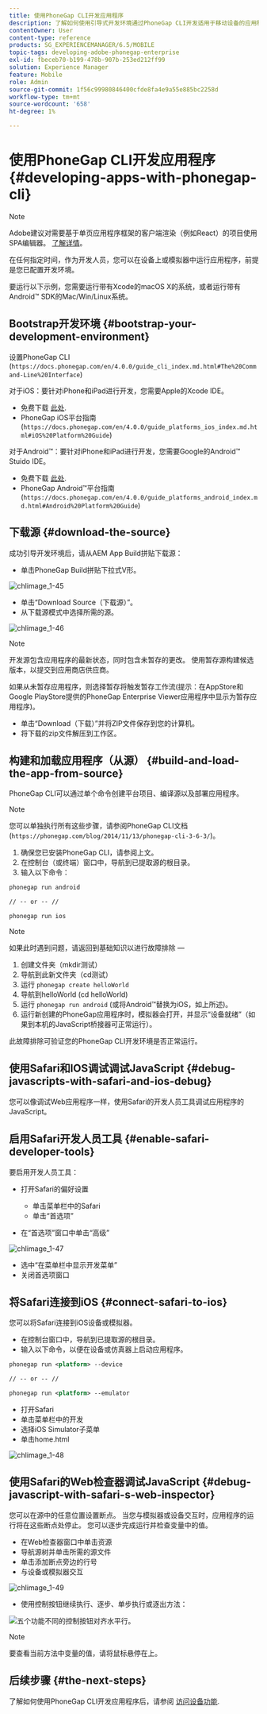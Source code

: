 ```yaml
---
title: 使用PhoneGap CLI开发应用程序
description: 了解如何使用引导式开发环境通过PhoneGap CLI开发适用于移动设备的应用程序。
contentOwner: User
content-type: reference
products: SG_EXPERIENCEMANAGER/6.5/MOBILE
topic-tags: developing-adobe-phonegap-enterprise
exl-id: fbeceb70-b199-478b-907b-253ed212ff99
solution: Experience Manager
feature: Mobile
role: Admin
source-git-commit: 1f56c99980846400cfde8fa4e9a55e885bc2258d
workflow-type: tm+mt
source-wordcount: '658'
ht-degree: 1%

---
```


# 使用PhoneGap CLI开发应用程序{#developing-apps-with-phonegap-cli}

>[!NOTE]
>
>Adobe建议对需要基于单页应用程序框架的客户端渲染（例如React）的项目使用SPA编辑器。 [了解详情](/help/sites-developing/spa-overview.md)。

在任何指定时间，作为开发人员，您可以在设备上或模拟器中运行应用程序，前提是您已配置开发环境。

要运行以下示例，您需要运行带有Xcode的macOS X的系统，或者运行带有Android™ SDK的Mac/Win/Linux系统。

## Bootstrap开发环境 {#bootstrap-your-development-environment}

设置PhoneGap CLI (`https://docs.phonegap.com/en/4.0.0/guide_cli_index.md.html#The%20Command-Line%20Interface`)

对于iOS：要针对iPhone和iPad进行开发，您需要Apple的Xcode IDE。

* 免费下载 [此处](https://idmsa.apple.com/IDMSWebAuth/signin?appIdKey=891bd3417a7776362562d2197f89480a8547b108fd934911bcbea0110d07f757&amp;path=%2Fdownload%2F&amp;rv=1).
* PhoneGap iOS平台指南(`https://docs.phonegap.com/en/4.0.0/guide_platforms_ios_index.md.html#iOS%20Platform%20Guide`)

对于Android™：要针对iPhone和iPad进行开发，您需要Google的Android™ Stuido IDE。

* 免费下载 [此处](https://developer.android.com/studio).
* PhoneGap Android™平台指南(`https://docs.phonegap.com/en/4.0.0/guide_platforms_android_index.md.html#Android%20Platform%20Guide`)

## 下载源 {#download-the-source}

成功引导开发环境后，请从AEM App Build拼贴下载源：

* 单击PhoneGap Build拼贴下拉式V形。

![chlimage_1-45](assets/chlimage_1-45.png)

* 单击“Download Source（下载源）”。
* 从下载源模式中选择所需的源。

![chlimage_1-46](assets/chlimage_1-46.png)

>[!NOTE]
>
>开发源包含应用程序的最新状态，同时包含未暂存的更改。 使用暂存源构建候选版本，以提交到应用商店供应商。
>
>如果从未暂存应用程序，则选择暂存将触发暂存工作流(提示：在AppStore和Google PlayStore提供的PhoneGap Enterprise Viewer应用程序中显示为暂存应用程序)。

* 单击“Download（下载）”并将ZIP文件保存到您的计算机。
* 将下载的zip文件解压到工作区。

## 构建和加载应用程序（从源） {#build-and-load-the-app-from-source}

PhoneGap CLI可以通过单个命令创建平台项目、编译源以及部署应用程序。

>[!NOTE]
>
>您可以单独执行所有这些步骤，请参阅PhoneGap CLI文档(`https://phonegap.com/blog/2014/11/13/phonegap-cli-3-6-3/`)。

1. 确保您已安装PhoneGap CLI，请参阅上文。
1. 在控制台（或终端）窗口中，导航到已提取源的根目录。
1. 输入以下命令：

```xml
phonegap run android

// -- or -- //

phonegap run ios
```

>[!NOTE]
>
>如果此时遇到问题，请返回到基础知识以进行故障排除 — 
>
>1. 创建文件夹（mkdir测试）
>1. 导航到此新文件夹（cd测试）
>1. 运行 `phonegap create helloWorld`
>1. 导航到helloWorld (cd helloWorld)
>1. 运行 `phonegap run android` (或将Android™替换为iOS，如上所述)。
>1. 运行新创建的PhoneGap应用程序时，模拟器会打开，并显示“设备就绪”（如果到本机的JavaScript桥接器可正常运行）。
>
>此故障排除可验证您的PhoneGap CLI开发环境是否正常运行。

## 使用Safari和IOS调试调试JavaScript {#debug-javascripts-with-safari-and-ios-debug}

您可以像调试Web应用程序一样，使用Safari的开发人员工具调试应用程序的JavaScript。

## 启用Safari开发人员工具 {#enable-safari-developer-tools}

要启用开发人员工具：

* 打开Safari的偏好设置

   * 单击菜单栏中的Safari
   * 单击“首选项”

* 在“首选项”窗口中单击“高级”

![chlimage_1-47](assets/chlimage_1-47.png)

* 选中“在菜单栏中显示开发菜单”
* 关闭首选项窗口

## 将Safari连接到iOS {#connect-safari-to-ios}

您可以将Safari连接到iOS设备或模拟器。

* 在控制台窗口中，导航到已提取源的根目录。
* 输入以下命令，以便在设备或仿真器上启动应用程序。

```xml
phonegap run <platform> --device

// -- or -- //

phonegap run <platform> --emulator
```

* 打开Safari
* 单击菜单栏中的开发
* 选择iOS Simulator子菜单
* 单击home.html

![chlimage_1-48](assets/chlimage_1-48.png)

## 使用Safari的Web检查器调试JavaScript {#debug-javascript-with-safari-s-web-inspector}

您可以在源中的任意位置设置断点。 当您与模拟器或设备交互时，应用程序的运行将在这些断点处停止。 您可以逐步完成运行并检查变量中的值。

* 在Web检查器窗口中单击资源
* 导航源树并单击所需的源文件
* 单击添加断点旁边的行号
* 与设备或模拟器交互

![chlimage_1-49](assets/chlimage_1-49.png)

* 使用控制按钮继续执行、逐步、单步执行或逐出方法：

![五个功能不同的控制按钮对齐水平行。](do-not-localize/chlimage_1-4.png)

>[!NOTE]
>
>要查看当前方法中变量的值，请将鼠标悬停在上。

## 后续步骤 {#the-next-steps}

了解如何使用PhoneGap CLI开发应用程序后，请参阅 [访问设备功能](/help/mobile/phonegap-access-device-features.md).
